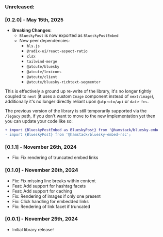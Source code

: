 ### Unreleased:

### [0.2.0] - May 15th, 2025

- **Breaking Changes**:
  - `BlueskyPost` is now exported as `BlueskyPostEmbed`
  - New peer dependencies:
    - `hls.js`
    - `@radix-ui/react-aspect-ratio`
    - `clsx`
    - `tailwind-merge`
    - `@atcute/bluesky`
    - `@atcute/lexicons`
    - `@atcute/client`
    - `@atcute/bluesky-richtext-segmenter`

This is effectively a ground up re-write of the library, it's no longer tightly coupled to `next` (it uses a custom `Image` component instead of `next/image`), additionally it's no longer directly reliant upon `@atproto/api` or `date-fns`.

The previous version of the library is still temporarily supported via the `/legacy` path, if you don't want to move to the new implementation yet then you can update your code like so:

```diff
+ import {BlueskyPostEmbed as BlueskyPost} from '@hamstack/bluesky-embed-rsc/legacy';
- import {BlueskyPost} from '@hamstack/bluesky-embed-rsc';
```

### [0.1.1] - November 26th, 2024

- Fix: Fix rendering of truncated embed links

### [0.1.0] - November 26th, 2024

- Fix: Fix missing line breaks within content
- Feat: Add support for hashtag facets
- Feat: Add support for caching
- Fix: Rendering of images if only one present
- Fix: Click handling for embedded links
- Fix: Rendering of link facet if truncated

### [0.0.1] - November 25th, 2024

- Initial library release!
